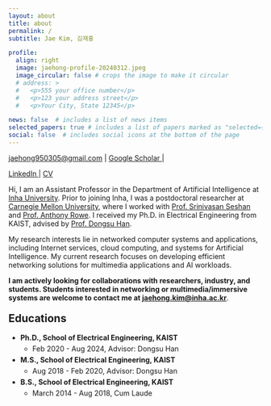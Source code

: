 ```yaml
---
layout: about
title: about
permalink: /
subtitle: Jae Kim, 김재홍

profile:
  align: right
  image: jaehong-profile-20240312.jpeg
  image_circular: false # crops the image to make it circular
  # address: >
  #   <p>555 your office number</p>
  #   <p>123 your address street</p>
  #   <p>Your City, State 12345</p>

news: false  # includes a list of news items
selected_papers: true # includes a list of papers marked as "selected={true}"
social: false  # includes social icons at the bottom of the page
---
```


<a href="mailto:{{ site.email | encode_email }}" title="email">jaehong950305@gmail.com <i class="fas fa-envelope"></i></a> <span>&#124;</span>
<a href="https://scholar.google.com/citations?user={{ site.scholar_userid }}" title="Google Scholar">Google Scholar <i class="ai ai-google-scholar"></i></a> <span>&#124;</span>
<!-- <a href="https://github.com/{{ site.github_username }}" title="GitHub">Github <i class="fab fa-github"></i></a> <span>&#124;</span> -->
<a href="https://www.linkedin.com/in/{{ site.linkedin_username }}" title="LinkedIn">LinkedIn <i class="fab fa-linkedin"></i></a> <span>&#124;</span>
<a href="{{ 'jaehongkim_cv.pdf' | prepend: 'assets/pdf/' | relative_url}}" title="CV">CV <i class="fas fa-file-pdf	"></i></a> 


Hi, I am an Assistant Professor in the Department of Artificial Intelligence at [Inha University](https://eng.inha.ac.kr/eng/3915/subview..do). Prior to joining Inha, I was a postdoctoral researcher at [Carnegie Mellon University](https://csd.cmu.edu/), where I worked with [Prof. Srinivasan Seshan](https://www.cs.cmu.edu/~srini/) and [Prof. Anthony Rowe](https://users.ece.cmu.edu/~agr/).
I received my Ph.D. in Electrical Engineering from KAIST, advised by [Prof. Dongsu Han](https://ina.kaist.ac.kr/team/dongsuh).

My research interests lie in networked computer systems and applications, including Internet services, cloud computing, and systems for Artificial Intelligence. My current research focuses on developing efficient networking solutions for multimedia applications and AI workloads.

**I am actively looking for collaborations with researchers, industry, and students.
Students interested in networking or multimedia/immersive systems are welcome to contact me at [jaehong.kim@inha.ac.kr](mailto:jaehong.kim@inha.ac.kr)**.

<!-- I aim to improve their performance and enhance user experience through novel approaches.  -->
<!-- During my Ph.D., I worked on AI-based video delivery systems, 5G MAC scheduling, and datacenter networking. During my postdoc at CMU, I explored compression and delivery techniques for 3D video streaming to push the boundaries of immersive experiences. My current research focuses on developing efficient networking solutions for multimedia applications and AI workloads. -->

<!-- Hi, I am a postdoctoral researcher in the Computer Science Department at [Carnegie Mellon University](https://csd.cmu.edu/), co-advised by [Prof. Srinivasan Seshan](https://www.cs.cmu.edu/~srini/) and [Prof. Anthony Rowe](https://users.ece.cmu.edu/~agr/). Prior to CMU, I received my Ph.D. in Electrical Engineering from KAIST, supervised by [Prof. Dongsu Han](https://ina.kaist.ac.kr/team/dongsuh), with a focus on enabling high-quality 2D and 3D live streaming.

My research interests lie in networked computer systems and applications, including Internet services, cloud computing, and systems for Artificial Intelligence. 
<!-- I aim to improve their performance and enhance user experience through novel approaches.  -->
<!-- During my Ph.D., I worked on AI-based video delivery systems, 5G MAC scheduling, and datacenter networking. In my current role, I am exploring compression and delivery techniques for 3D video streaming to push the boundaries of immersive experiences. -->

<!-- Hi, I am a Ph.D. student in [Intelligent Network Architecture Research Group](http://ina.kaist.ac.kr/) at KAIST, advised by [Prof. Dongsu Han](http://ina.kaist.ac.kr/~dongsuh/).

My research interest lies in any computer systems or applications that are networked; Internet services, cloud, and systems for Artificial Intelligence. I focus on improving their performance to enhance the user experience with novel ideas.
<!-- I enjoy tackling challenges that are yet explored in new systems. -->

<!-- I have worked on 1) applying neural enhancement to video streaming in a way that maximizes viewer experience and 2) designing a practical cell-scale scheduler for latency-sensitive traffic in 4G/5G networks.  --> 
<!-- and my goal is to provide solutions for them with innovative ideas. -->
<!-- I look for new opportunities and ideas in different research fields to bring benefits to networked systems and applications. -->

<!-- <i class="fas fa-map-marker"> </i> N1 ITC-Building #817, KAIST  -->



<style>
.education li {
  /* margin-top:10px; */
  margin-top:5px;
}
/* .education > li > ul {
  margin-bottom:10px;
} */
</style>

<h2 style="margin-top:20px">Educations</h2>
<div>
<ul class="education">
    <li><b>Ph.D., School of Electrical Engineering, KAIST</b>
      <ul>
          <li>Feb 2020 - Aug 2024, Advisor: Dongsu Han</li>
      </ul>
    </li>
    <li><b>M.S., School of Electrical Engineering, KAIST</b>
      <ul>
          <li>Aug 2018 - Feb 2020, Advisor: Dongsu Han</li>
      </ul>
    </li>
    <li><b>B.S., School of Electrical Engineering, KAIST</b>
      <ul>
          <li>March 2014 - Aug 2018, Cum Laude</li>
      </ul>   
    </li> 
</ul>
</div>

<!-- Write your biography here. Tell the world about yourself. Link to your favorite [subreddit](http://reddit.com). You can put a picture in, too. The code is already in, just name your picture `prof_pic.jpg` and put it in the `img/` folder.

Put your address / P.O. box / other info right below your picture. You can also disable any these elements by editing `profile` property of the YAML header of your `_pages/about.md`. Edit `_bibliography/papers.bib` and Jekyll will render your [publications page](/al-folio/publications/) automatically.

Link to your social media connections, too. This theme is set up to use [Font Awesome icons](http://fortawesome.github.io/Font-Awesome/) and [Academicons](https://jpswalsh.github.io/academicons/), like the ones below. Add your Facebook, Twitter, LinkedIn, Google Scholar, or just disable all of them. -->
